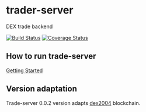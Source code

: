 # trader-server
DEX trade backend

[![Build Status](https://travis-ci.com/coinexchain/trade-server.svg?token=SzpkQ9pqByb4D3AFKW7z&branch=master)](https://travis-ci.com/coinexchain/trade-server)
[![Coverage Status](https://coveralls.io/repos/github/coinexchain/trade-server/badge.svg?t=OJj2bl)](https://coveralls.io/github/coinexchain/trade-server)

## How to run trade-server
[Getting Started](https://github.com/coinexchain/trade-server/blob/redesign_consumer/docs/trade-server-deploy.md)

## Version adaptation

Trade-server 0.0.2 version adapts [dex2004](https://github.com/coinexchain/dex/releases/tag/v0.0.17) blockchain.